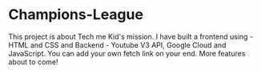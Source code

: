 # Champions-League

This project is about Tech me Kid's mission. I have built a frontend using - HTML and CSS and Backend - Youtube V3 API, Google Cloud and JavaScript. You can add your own fetch link on your end. More features about to come!  
